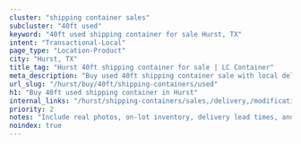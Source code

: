```yaml
---
cluster: "shipping container sales"
subcluster: "40ft used"
keyword: "40ft used shipping container for sale Hurst, TX"
intent: "Transactional-Local"
page_type: "Location-Product"
city: "Hurst, TX"
title_tag: "Hurst 40ft shipping container for sale | LC Container"
meta_description: "Buy used 40ft shipping container sale with local delivery in Hurst, TX. LC Container — local Since 2003. Request a fast quote today."
url_slug: "/hurst/buy/40ft/shipping-containers/used"
h1: "Buy 40ft used shipping container in Hurst"
internal_links: "/hurst/shipping-containers/sales,/delivery,/modifications"
priority: 2
notes: "Include real photos, on-lot inventory, delivery lead times, and financing info."
noindex: true
---
```


<!-- TODO: Add unique city/inventory copy, images, and internal links here. -->
